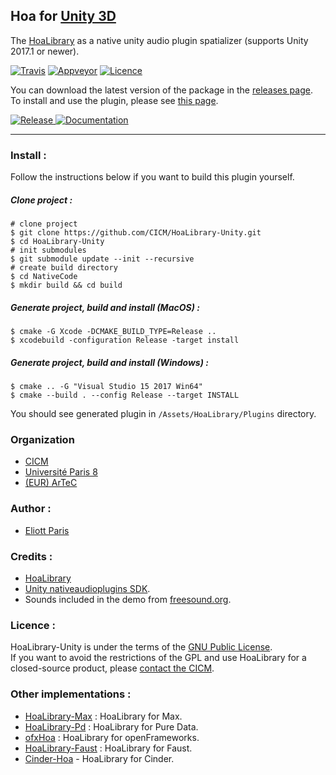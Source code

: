 ## Hoa for [Unity 3D](https://unity3d.com/)

The [HoaLibrary](https://github.com/CICM/HoaLibrary-Light) as a native unity audio plugin spatializer (supports Unity 2017.1 or newer).

[![Travis](https://img.shields.io/travis/CICM/HoaLibrary-Unity.svg?label=travis)](https://travis-ci.org/CICM/HoaLibrary-Unity)
[![Appveyor](https://img.shields.io/appveyor/ci/CICM/HoaLibrary-Unity.svg?label=appveyor)](https://ci.appveyor.com/project/CICM/HoaLibrary-Unity/history)
[![Licence](https://img.shields.io/badge/license-GPL--v3-blue.svg)](https://github.com/CICM/HoaLibrary-Unity/blob/master/LICENSE)

You can download the latest version of the package in the [releases page](https://github.com/CICM/HoaLibrary-Unity/releases).
To install and use the plugin, please see [this page](https://github.com/CICM/HoaLibrary-Unity/wiki).

<a href="https://github.com/CICM/HoaLibrary-Unity/releases/latest">
  <img src="https://img.shields.io/github/release/CICM/HoaLibrary-Unity.svg" alt="Release">
</a>
<a href="https://github.com/CICM/HoaLibrary-Unity/wiki">
 <img src="https://img.shields.io/badge/@-documentation-blue.svg" alt="Documentation">
</a>

---

### Install :

Follow the instructions below if you want to build this plugin yourself.

##### Clone project :

```shell
# clone project
$ git clone https://github.com/CICM/HoaLibrary-Unity.git
$ cd HoaLibrary-Unity
# init submodules
$ git submodule update --init --recursive
# create build directory
$ cd NativeCode
$ mkdir build && cd build
```

##### Generate project, build and install (MacOS) :

```shell
$ cmake -G Xcode -DCMAKE_BUILD_TYPE=Release ..
$ xcodebuild -configuration Release -target install
```

##### Generate project, build and install (Windows) :

```shell
$ cmake .. -G "Visual Studio 15 2017 Win64"
$ cmake --build . --config Release --target INSTALL
```

You should see generated plugin in `/Assets/HoaLibrary/Plugins` directory.

### Organization

- [CICM](http://cicm.mshparisnord.org)
- [Université Paris 8](https://www.univ-paris8.fr)
- [(EUR) ArTeC](http://eur-artec.fr/)

### Author :

- [Eliott Paris](https://github.com/eliottparis)

### Credits :

- [HoaLibrary](https://github.com/CICM/HoaLibrary-Light)
- [Unity nativeaudioplugins SDK](https://bitbucket.org/Unity-Technologies/nativeaudioplugins).
- Sounds included in the demo from [freesound.org](https://freesound.org/).

### Licence :
HoaLibrary-Unity is under the terms of the [GNU Public License](http://www.gnu.org/copyleft/gpl.html). </br>
If you want to avoid the restrictions of the GPL and use HoaLibrary for a closed-source product, please [contact the CICM](http://cicm.mshparisnord.org/).

### Other implementations :
* [HoaLibrary-Max](https://github.com/CICM/HoaLibrary-Max) : HoaLibrary for Max.
* [HoaLibrary-Pd](https://github.com/CICM/HoaLibrary-PD) : HoaLibrary for Pure Data.
* [ofxHoa](https://github.com/CICM/ofxHoa) : HoaLibrary for openFrameworks.
* [HoaLibrary-Faust](https://github.com/CICM/HoaLibrary-Faust) : HoaLibrary for Faust.
* [Cinder-Hoa](https://github.com/saynono/Cinder-Hoa) - HoaLibrary for Cinder.
